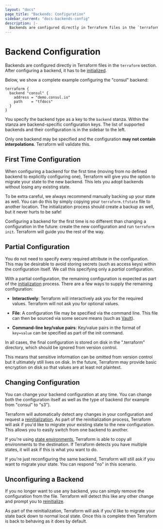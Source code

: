 ```yaml
---
layout: "docs"
page_title: "Backends: Configuration"
sidebar_current: "docs-backends-config"
description: |-
  Backends are configured directly in Terraform files in the `terraform` section.
---
```


# Backend Configuration

Backends are configured directly in Terraform files in the `terraform`
section. After configuring a backend, it has to be
[initialized](/docs/backends/init.html).

Below, we show a complete example configuring the "consul" backend:

```
terraform {
  backend "consul" {
    address = "demo.consul.io"
    path    = "tfdocs"
  }
}
```

You specify the backend type as a key to the `backend` stanza. Within the
stanza are backend-specific configuration keys. The list of supported backends
and their configuration is in the sidebar to the left.

Only one backend may be specified and the configuration **may not contain
interpolations**. Terraform will validate this.

## First Time Configuration

When configuring a backend for the first time (moving from no defined backend
to explicitly configuring one), Terraform will give you the option to migrate
your state to the new backend. This lets you adopt backends without losing
any existing state.

To be extra careful, we always recommend manually backing up your state
as well. You can do this by simply copying your `terraform.tfstate` file
to another location. The initialization process should create a backup
as well, but it never hurts to be safe!

Configuring a backend for the first time is no different than changing
a configuration in the future: create the new configuration and run
`terraform init`. Terraform will guide you the rest of the way.

## Partial Configuration

You do not need to specify every required attribute in the configuration.
This may be desirable to avoid storing secrets (such as access keys) within
the configuration itself. We call this specifying only a _partial_ configuration.

With a partial configuration, the remaining configuration is expected as
part of the [initialization](/docs/backends/init.html) process. There are
a few ways to supply the remaining configuration:

  * **Interactively**: Terraform will interactively ask you for the required
    values. Terraform will not ask you for optional values.

  * **File**: A configuration file may be specified via the command line.
    This file can then be sourced via some secure means (such as
    [Vault](https://www.vaultproject.io)).

  * **Command-line key/value pairs**: Key/value pairs in the format of
    `key=value` can be specified as part of the init command.

In all cases, the final configuration is stored on disk in the
".terraform" directory, which should be ignored from version control.

This means that sensitive information can be omitted from version control
but it ultimately still lives on disk. In the future, Terraform may provide
basic encryption on disk so that values are at least not plaintext.

## Changing Configuration

You can change your backend configuration at any time. You can change
both the configuration itself as well as the type of backend (for example
from "consul" to "s3").

Terraform will automatically detect any changes in your configuration
and request a [reinitialization](/docs/backends/init.html). As part of
the reinitialization process, Terraform will ask if you'd like to migrate
your existing state to the new configuration. This allows you to easily
switch from one backend to another.

If you're using [state environments](/docs/state/environments.html),
Terraform is able to copy all environments to the destination. If Terraform
detects you have multiple states, it will ask if this is what you want to do.

If you're just reconfiguring the same backend, Terraform will still ask if you
want to migrate your state. You can respond "no" in this scenario.

## Unconfiguring a Backend

If you no longer want to use any backend, you can simply remove the
configuration from the file. Terraform will detect this like any other
change and prompt you to [reinitialize](/docs/backends/init.html).

As part of the reinitialization, Terraform will ask if you'd like to migrate
your state back down to normal local state. Once this is complete then
Terraform is back to behaving as it does by default.
